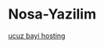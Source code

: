 # Nosa-Yazilim

<a href="https://nosayazilim.com/bayi-hosting" title="ucuz bayi hosting">ucuz bayi hosting</a>
